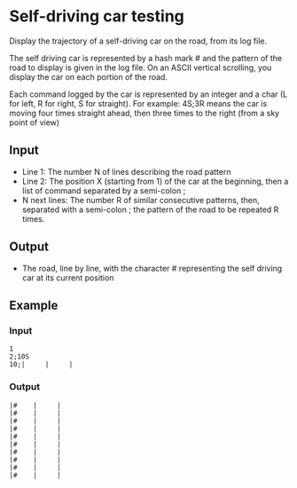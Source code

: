 # Self-driving car testing
Display the trajectory of a self-driving car on the road, from its log file.

The self driving car is represented by a hash mark # and the pattern of the road to display is given in the log file.
On an ASCII vertical scrolling, you display the car on each portion of the road.

Each command logged by the car is represented by an integer and a char (L for left, R for right, S for straight).
For example: 4S;3R means the car is moving four times straight ahead, then three times to the right (from a sky point of view)

## Input
* Line 1: The number N of lines describing the road pattern
* Line 2: The position X (starting from 1) of the car at the beginning, then a list of command separated by a semi-colon ;
* N next lines: The number R of similar consecutive patterns, then, separated with a semi-colon ; the pattern of the road to be repeated R times.

## Output
* The road, line by line, with the character # representing the self driving car at its current position

## Example
### Input
```
1
2;10S
10;|     |     |
```

### Output
```
|#    |     |
|#    |     |
|#    |     |
|#    |     |
|#    |     |
|#    |     |
|#    |     |
|#    |     |
|#    |     |
|#    |     |
```